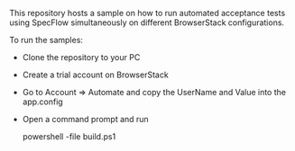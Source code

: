 This repository hosts a sample on how to run automated acceptance tests using SpecFlow simultaneously on different BrowserStack configurations.

To run the samples:

* Clone the repository to your PC
* Create a trial account on BrowserStack
* Go to Account => Automate and copy the UserName and Value into the app.config
* Open a command prompt and run 

    powershell -file build.ps1
